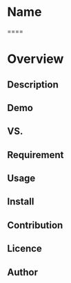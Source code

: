# Name
====

# Overview

## Description

## Demo

## VS. 

## Requirement

## Usage

## Install

## Contribution

## Licence

## Author
